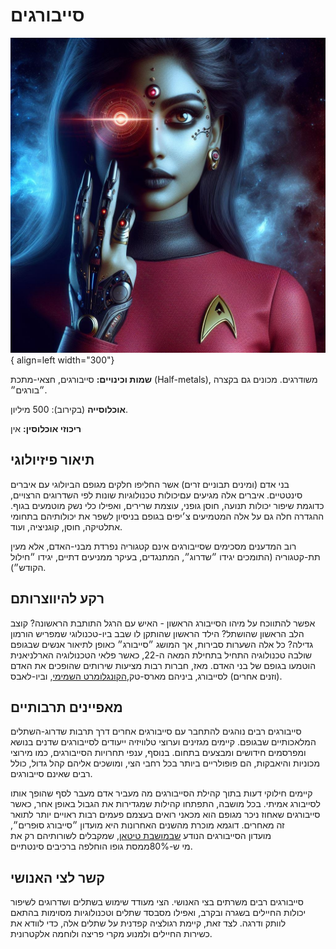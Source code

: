 # סייבורגים

![cyborg](assets/cyborg.jpg){ align=left width="300"}

**שמות וכינויים:** סייבורגים, חצאי-מתכת (Half-metals), משודרגים. מכונים גם בקצרה ״בורגים״.

**אוכלוסייה** (בקירוב): 500 מיליון.

**ריכוזי אוכלוסין:** אין

## תיאור פיזיולוגי

בני אדם (ומינים תבוניים זרים) אשר החליפו חלקים מגופם הביולוגי עם איברים סינטטיים. איברים אלה מגיעים עםיכולות טכנולוגיות שונות
לפי השדרוגים הרצויים, כדוגמת שיפור יכולות תנועה, חוסן גופני, עוצמת שרירים, ואפילו כלי נשק מוטמעים בגוף. ההגדרה חלה גם על אלה
המטמיעים צ׳יפים בגופם בניסיון לשפר את יכולותיהם בתחומי אתלטיקה, חוסן, קוגניציה, ועוד.

⁠⁠⁠⁠⁠⁠⁠רוב המדענים מסכימים שסייבורגים אינם קטגוריה נפרדת מבני-האדם, אלא מעין תת-קטגוריה (התומכים יגידו ״שדרוג״, המתנגדים, בעיקר
ממניעים דתיים, יגידו ״חילול הקודש״).

## רקע להיווצרותם

אפשר להתווכח על מיהו הסייבורג הראשון - האיש עם הרגל התותבת הראשונה? קוצב הלב הראשון שהושתל? הילד הראשון שהותקן לו
שבב ביו-טכנולוגי שמפריש הורמון גדילה? כל אלה השערות סבירות, אך המושג ״סייבורג״ כאופן לתיאור אנשים שבגופם שולבה טכנולוגיה
התחיל בתחילת המאה ה-22, כאשר פלאי הטכנולוגיה הארלניאנית הוטמעו בגופם של בני האדם. מאז, חברות רבות מציעות שירותים
שהופכים את האדם (וזנים אחרים) לסייבורג, ביניהם מארס-טק,[הקונגלומרט השמימי](../../פלגים/02-celestial-congolomerate.md),
וביו-לאבס.

## מאפיינים תרבותיים

סייבורגים רבים נוהגים להתחבר עם סייבורגים אחרים דרך תרבות שדרוג-השתלים המלאכותיים שבגופם. קיימים מגזינים וערוצי טלוויזיה
ייעודים לסייבורגים שדנים בנושא ומפרסמים חידושים ומבצעים בתחום. בנוסף, ענפי תחרויות הסייבורגים, כמו מירוצי מכוניות והיאבקות,
הם פופולריים ביותר בכל רחבי הצי, ומושכים אליהם קהל גדול, כולל רבים שאינם סייבורגים.

קיימים חילוקי דעות בתוך קהילת הסייבורגים מה מעביר אדם מעבר לסף שהופך אותו לסייבורג אמיתי. בכל מושבה, התפתחו קהילות
שמגדירות את הגבול באופן אחר, כאשר סייבורגים שאחוז ניכר מגופם הוא מכאני רואים בעצמם פעמים רבות ראויים יותר לתואר זה
מאחרים. דוגמא מוכרת מהשנים האחרונות היא מועדון ״סייבורג סוּפרים״, מועדון הסייבורגים הנודע
[שבמושבת טיטאן](../../מושבות%20הצי/03-saturn-moons.md), שמקבלים לשורותיהם רק את מי ש-80%ממסת גופו הוחלפה ברכיבים
סינטתיים.

## קשר לצי האנושי

סייבורגים רבים משרתים בצי האנושי. הצי מעודד שימוש בשתלים ושדרוגים לשיפור יכולות החיילים בשגרה ובקרב, ואפילו מסבסד
שתלים וטכנולוגיות מסוימות בהתאם לוותק ודרגה. לצד זאת, קיימת רגולציה קפדנית על שתלים אלה, כדי לוודא את כשירות החיילים
ולמנוע מקרי פריצה ולוחמה אלקטרונית.
